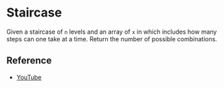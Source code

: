# Staircase

Given a staircase of `n` levels and an array of `x` in which includes how many steps can one take at a time. Return the number of possible combinations.

## Reference

- [YouTube](https://www.youtube.com/watch?v=5o-kdjv7FD0)
